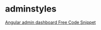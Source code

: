 # adminstyles
<a href="https://therichpost.com/angular-13-bootstrap-5-admin-template-free/">Angular admin dashboard Free Code Snippet</a>
